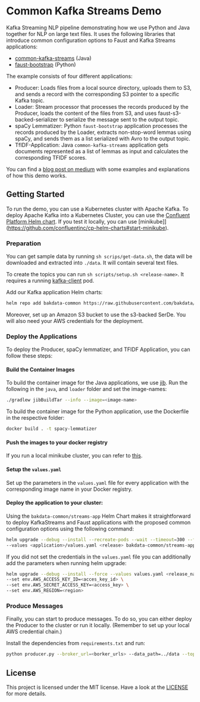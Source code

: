 # Common Kafka Streams Demo

Kafka Streaming NLP pipeline demonstrating how we use Python and Java together for NLP on large text files. It uses the following libraries that introduce common configuration options to Faust and Kafka Streams applications:

- [common-kafka-streams](https://github.com/bakdata/common-kafka-streams) (Java)
- [faust-bootstrap](https://github.com/bakdata/faust-bootstrap) (Python)

The example consists of four different applications:

* Producer: Loads files from a local source directory, uploads them to S3, and sends a record with the corresponding S3 pointer to a specific Kafka topic.
* Loader: Stream processor that processes the records produced by the Producer, loads the content of the files from S3, and uses faust-s3-backed-serializer to serialize the message sent to the output topic.
* spaCy Lemmatizer: Python `faust-bootstrap` application processes the records produced by the Loader, extracts non-stop-word lemmas using spaCy, and sends them as a list serialized with Avro to the output topic.
* TfIDF-Application: Java `common-kafka-streams` application gets documents represented as a list of lemmas as input and calculates the corresponding TFIDF scores.

<!--TODO blogpost link-->

You can find a [blog post on medium](https://medium.com/bakdata/continuous-nlp-pipelines-with-python-java-and-apache-kafka-f6903e7e429d) with some examples and explanations of how this demo works.

## Getting Started

To run the demo, you can use a Kubernetes cluster with Apache Kafka. To deploy Apache Kafka into a Kubernetes Cluster, you can use the [Confluent Platform Helm chart](https://github.com/confluentinc/cp-helm-charts).
If you test it locally, you can use [minikube]](https://github.com/confluentinc/cp-helm-charts#start-minikube).

### Preparation

You can get sample data by running `sh scrips/get-data.sh`, the data will be downloaded and extracted into `./data`. It will contain several text files.

To create the topics you can run `sh scripts/setup.sh <release-name>`. It requires a running [kafka-client](https://github.com/confluentinc/cp-helm-charts/blob/master/examples/kafka-client.yaml) pod.

Add our Kafka application Helm charts:
```bash
helm repo add bakdata-common https://raw.githubusercontent.com/bakdata/common-kafka-streams/master/charts/
```

Moreover, set up an Amazon S3 bucket to use the s3-backed SerDe. You will also need your AWS credentials for the deployment.

### Deploy the Applications

To deploy the Producer, spaCy lemmatizer, and TFIDF Application, you can follow these steps:

#### Build the Container Images

To build the container image for the Java applications, we use [jib](https://github.com/GoogleContainerTools/jib). 
Run the following in the `java`, and `loader` folder and set the image-names:

```bash
./gradlew jibBuildTar --info --image=<image-name>
```

To build the container image for the Python application, use the Dockerfile in the respective folder: 

```bash
docker build . -t spacy-lemmatizer
```
 
#### Push the images to your docker registry

If you run a local minikube cluster, you can refer to [this](https://minikube.sigs.k8s.io/docs/handbook/registry/).

#### Setup the `values.yaml`

Set up the parameters in the  `values.yaml` file for every application with the corresponding image name in your Docker registry. 

#### Deploy the application to your cluster:

Using the `bakdata-common/streams-app` Helm Chart makes it straightforward to deploy KafkaStreams and Faust applications with the proposed common configuration options using the following command:

```bash
helm upgrade --debug --install --recreate-pods --wait --timeout=300 --force \
--values <application>/values.yaml <release> bakdata-common/streams-app
``` 
If you did not set the credentials in the `values.yaml` file you can additionally add the parameters when running helm upgrade:

```bash
helm upgrade --debug --install --force --values values.yaml <release_name> bakdata-common/streams-app \
--set env.AWS_ACCESS_KEY_ID=<acces_key_id> \
--set env.AWS_SECRET_ACCESS_KEY=<access_key> \
--set env.AWS_REGION=<region>
```

### Produce Messages

Finally, you can start to produce messages. To do so, you can either deploy the Producer to the cluster or run it locally.
(Remember to set up your local AWS credential chain.)

Install the dependencies from `requirements.txt` and run:

```bash
python producer.py --broker_url=<borker_urls> --data_path=../data --topic=input-topic --s3_bucket=<s3-bucket-uri> --s3_bucket_dir=input_data
```

## License

This project is licensed under the MIT license. Have a look at the [LICENSE](https://github.com/bakdata/common-kafka-streams-demo/blob/master/LICENSE) for more details.
